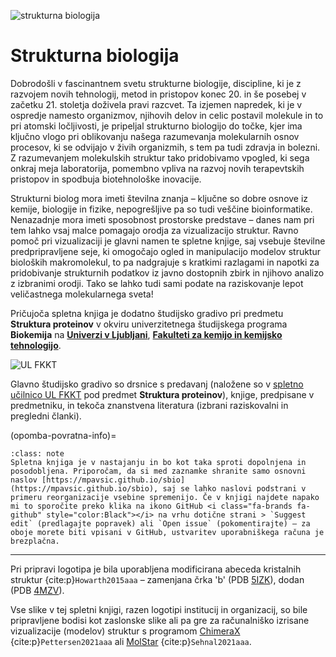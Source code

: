 ![strukturna biologija](logo/logo_sbio_l.png)

# Strukturna biologija

Dobrodošli v fascinantnem svetu strukturne biologije, discipline, ki je z razvojem novih tehnologij, metod in pristopov konec 20. in še posebej v začetku 21. stoletja doživela pravi razcvet. Ta izjemen napredek, ki je v ospredje namesto organizmov, njihovih delov in celic postavil molekule in to pri atomski ločljivosti, je pripeljal strukturno biologijo do točke, kjer ima ključno vlogo pri oblikovanju našega razumevanja molekularnih osnov procesov, ki se odvijajo v živih organizmih, s tem pa tudi zdravja in bolezni. Z razumevanjem molekulskih struktur tako pridobivamo vpogled, ki sega onkraj meja laboratorija, pomembno vpliva na razvoj novih terapevtskih pristopov in spodbuja biotehnološke inovacije.

Strukturni biolog mora imeti številna znanja – ključne so dobre osnove iz kemije, biologije in fizike, nepogrešljive pa so tudi veščine bioinformatike. Nenazadnje mora imeti sposobnost prostorske predstave – danes nam pri tem lahko vsaj malce pomagajo orodja za vizualizacijo struktur. Ravno pomoč pri vizualizaciji je glavni namen te spletne knjige, saj vsebuje številne predpripravljene seje, ki omogočajo ogled in manipulacijo modelov struktur bioloških makromolekul, to pa nadgrajuje s kratkimi razlagami in napotki za pridobivanje strukturnih podatkov iz javno dostopnih zbirk in njihovo analizo z izbranimi orodji. Tako se lahko tudi sami podate na raziskovanje lepot veličastnega molekularnega sveta!

Pričujoča spletna knjiga je dodatno študijsko gradivo pri predmetu **Struktura proteinov** v okviru univerzitetnega študijskega programa **Biokemija** na [**Univerzi v Ljubljani**](https://www.uni-lj.si/), [**Fakulteti za kemijo in kemijsko tehnologijo**](https://fkkt.uni-lj.si/).

![UL FKKT](logo/UL_FKKT_logoHOR-RGB_barv.png)

Glavno študijsko gradivo so drsnice s predavanj (naložene so v [spletno učilnico UL FKKT](https://ucilnica.fkkt.uni-lj.si) pod predmet **Struktura proteinov**), knjige, predpisane v predmetniku, in tekoča znanstvena literatura (izbrani raziskovalni in pregledni članki).

(opomba-povratna-info)=
```{admonition} Opomba
:class: note
Spletna knjiga je v nastajanju in bo kot taka sproti dopolnjena in posodobljena. Priporočam, da si med zaznamke shranite samo osnovni naslov [https://mpavsic.github.io/sbio](https://mpavsic.github.io/sbio), saj se lahko naslovi podstrani v primeru reorganizacije vsebine spremenijo. Če v knjigi najdete napako mi to sporočite preko klika na ikono GitHub <i class="fa-brands fa-github" style="color:Black"></i> na vrhu dotične strani > `Suggest edit` (predlagajte popravek) ali `Open issue` (pokomentirajte) – za oboje morete biti vpisani v GitHub, ustvaritev uporabniškega računa je brezplačna.
```

---

Pri pripravi logotipa je bila uporabljena modificirana abeceda kristalnih struktur {cite:p}`Howarth2015aaa` – zamenjana črka 'b' (PDB [5IZK](https://www.rcsb.org/structure/5IZK)), dodan <i class="fa fa-heart" style="color:Red"></i> (PDB [4MZV](https://www.rcsb.org/structure/4MZV)).

Vse slike v tej spletni knjigi, razen logotipi institucij in organizacij, so bile pripravljene bodisi kot zaslonske slike ali pa gre za računalniško izrisane vizualizacije (modelov) struktur s programom [ChimeraX](https://www.cgl.ucsf.edu/chimerax/) {cite:p}`Pettersen2021aaa` ali [MolStar](https://molstar.org/) {cite:p}`Sehnal2021aaa`.